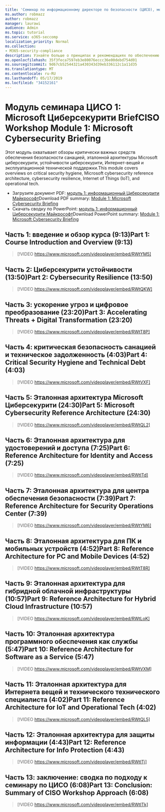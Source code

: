 ```yaml
---
title: 'Семинар по информационному директоре по безопасности (ЦИСО), модуль 1: Microsoft Циберсекурити Brief'
ms.author: robmazz
author: robmazz
manager: laurawi
audience: Admin
ms.topic: tutorial
ms.service: o365-seccomp
localization_priority: Normal
ms.collection:
- M365-security-compliance
description: Узнайте больше о принципах и рекомендациях по обеспечению безопасности модернизации в Организации.
ms.openlocfilehash: 35f3feca7597eb3e80076eccc36e00debd754d01
ms.sourcegitcommit: 9d67cb52544321a430343d39eb336112c1a11d35
ms.translationtype: MT
ms.contentlocale: ru-RU
ms.lasthandoff: 05/17/2019
ms.locfileid: "34152161"
---
```

# <a name="ciso-workshop-module-1-microsoft-cybersecurity-briefing"></a><span data-ttu-id="e715d-103">Модуль семинара ЦИСО 1: Microsoft Циберсекурити Brief</span><span class="sxs-lookup"><span data-stu-id="e715d-103">CISO Workshop Module 1: Microsoft Cybersecurity Briefing</span></span>

<span data-ttu-id="e715d-104">Этот модуль охватывает обзоры критически важных средств обеспечения безопасности санацией, эталонной архитектуры Microsoft циберсекурити, устойчивости циберсекурити, Интернет-вещей и эксплуатационной технической поддержки.</span><span class="sxs-lookup"><span data-stu-id="e715d-104">This module covers overviews on critical security hygiene, Microsoft cybersecurity reference architecture, cybersecurity resilience, Internet of Things (IoT), and operational tech.</span></span>

- <span data-ttu-id="e715d-105">Загрузите документ PDF: [модуль 1: информационный Циберсекурити Майкрософт](media/ciso-workshop-1-cybersecurity-briefing.pdf)</span><span class="sxs-lookup"><span data-stu-id="e715d-105">Download PDF summary: [Module 1: Microsoft Cybersecurity Briefing](media/ciso-workshop-1-cybersecurity-briefing.pdf)</span></span>
- <span data-ttu-id="e715d-106">Скачать сводку по PowerPoint: [модуль 1: информационный Циберсекурити Майкрософт](https://docs.microsoft.com/office365/securitycompliance/media/ciso-workshop-1-cybersecurity-briefing.pptx)</span><span class="sxs-lookup"><span data-stu-id="e715d-106">Download PowerPoint summary: [Module 1: Microsoft Cybersecurity Briefing](https://docs.microsoft.com/office365/securitycompliance/media/ciso-workshop-1-cybersecurity-briefing.pptx)</span></span>

## <a name="part-1-course-introduction-and-overview-913"></a><span data-ttu-id="e715d-107">Часть 1: введение и обзор курса (9:13)</span><span class="sxs-lookup"><span data-stu-id="e715d-107">Part 1: Course Introduction and Overview (9:13)</span></span>

> [!VIDEO https://www.microsoft.com/videoplayer/embed/RWtYM5]

## <a name="part-2-cybersecurity-resilience-1350"></a><span data-ttu-id="e715d-108">Часть 2: Циберсекурити устойчивости (13:50)</span><span class="sxs-lookup"><span data-stu-id="e715d-108">Part 2: Cybersecurity Resilience (13:50)</span></span>

> [!VIDEO https://www.microsoft.com/videoplayer/embed/RWtQKW]

## <a name="part-3-accelerating-threats--digital-transformation-2320"></a><span data-ttu-id="e715d-109">Часть 3: ускорение угроз и цифровое преобразование (23:20)</span><span class="sxs-lookup"><span data-stu-id="e715d-109">Part 3: Accelerating Threats + Digital Transformation (23:20)</span></span>

> [!VIDEO https://www.microsoft.com/videoplayer/embed/RWtT8P]

## <a name="part-4-critical-security-hygiene-and-technical-debt-403"></a><span data-ttu-id="e715d-110">Часть 4: критическая безопасность санацией и техническое задолженность (4:03)</span><span class="sxs-lookup"><span data-stu-id="e715d-110">Part 4: Critical Security Hygiene and Technical Debt (4:03)</span></span>

> [!VIDEO https://www.microsoft.com/videoplayer/embed/RWtVXF]

## <a name="part-5-microsoft-cybersecurity-reference-architecture-2430"></a><span data-ttu-id="e715d-111">Часть 5: Эталонная архитектура Microsoft Циберсекурити (24:30)</span><span class="sxs-lookup"><span data-stu-id="e715d-111">Part 5: Microsoft Cybersecurity Reference Architecture (24:30)</span></span>

> [!VIDEO https://www.microsoft.com/videoplayer/embed/RWtQL2]

## <a name="part-6-reference-architecture-for-identity-and-access-725"></a><span data-ttu-id="e715d-112">Часть 6: Эталонная архитектура для удостоверений и доступа (7:25)</span><span class="sxs-lookup"><span data-stu-id="e715d-112">Part 6: Reference Architecture for Identity and Access (7:25)</span></span>

> [!VIDEO https://www.microsoft.com/videoplayer/embed/RWtITd]

## <a name="part-7-reference-architecture-for-security-operations-center-739"></a><span data-ttu-id="e715d-113">Часть 7: Эталонная архитектура для центра обеспечения безопасности (7:39)</span><span class="sxs-lookup"><span data-stu-id="e715d-113">Part 7: Reference Architecture for Security Operations Center (7:39)</span></span>

> [!VIDEO https://www.microsoft.com/videoplayer/embed/RWtYM6]

## <a name="part-8-reference-architecture-for-pc-and-mobile-devices-452"></a><span data-ttu-id="e715d-114">Часть 8: Эталонная архитектура для ПК и мобильных устройств (4:52)</span><span class="sxs-lookup"><span data-stu-id="e715d-114">Part 8: Reference Architecture for PC and Mobile Devices (4:52)</span></span>

> [!VIDEO https://www.microsoft.com/videoplayer/embed/RWtT8R]

## <a name="part-9-reference-architecture-for-hybrid-cloud-infrastructure-1057"></a><span data-ttu-id="e715d-115">Часть 9: Эталонная архитектура для гибридной облачной инфраструктуры (10:57)</span><span class="sxs-lookup"><span data-stu-id="e715d-115">Part 9: Reference Architecture for Hybrid Cloud Infrastructure (10:57)</span></span>

> [!VIDEO https://www.microsoft.com/videoplayer/embed/RWtLoK]

## <a name="part-10-reference-architecture-for-software-as-a-service-547"></a><span data-ttu-id="e715d-116">Часть 10: Эталонная архитектура программного обеспечения как службы (5:47)</span><span class="sxs-lookup"><span data-stu-id="e715d-116">Part 10: Reference Architecture for Software as a Service (5:47)</span></span>

> [!VIDEO https://www.microsoft.com/videoplayer/embed/RWtVXM]

## <a name="part-11-reference-architecture-for-iot-and-operational-tech-402"></a><span data-ttu-id="e715d-117">Часть 11: Эталонная архитектура для Интернета вещей и технического технического специалиста (4:02)</span><span class="sxs-lookup"><span data-stu-id="e715d-117">Part 11: Reference Architecture for IoT and Operational Tech (4:02)</span></span>

> [!VIDEO https://www.microsoft.com/videoplayer/embed/RWtQL5]

## <a name="part-12-reference-architecture-for-info-protection-443"></a><span data-ttu-id="e715d-118">Часть 12: Эталонная архитектура для защиты информации (4:43)</span><span class="sxs-lookup"><span data-stu-id="e715d-118">Part 12: Reference Architecture for Info Protection (4:43)</span></span>

> [!VIDEO https://www.microsoft.com/videoplayer/embed/RWtITj]

## <a name="part-13-conclusion-summary-of-ciso-workshop-approach-608"></a><span data-ttu-id="e715d-119">Часть 13: заключение: сводка по подходу к семинару по ЦИСО (6:08)</span><span class="sxs-lookup"><span data-stu-id="e715d-119">Part 13: Conclusion: Summary of CISO Workshop Approach (6:08)</span></span>

> [!VIDEO https://www.microsoft.com/videoplayer/embed/RWtITk]